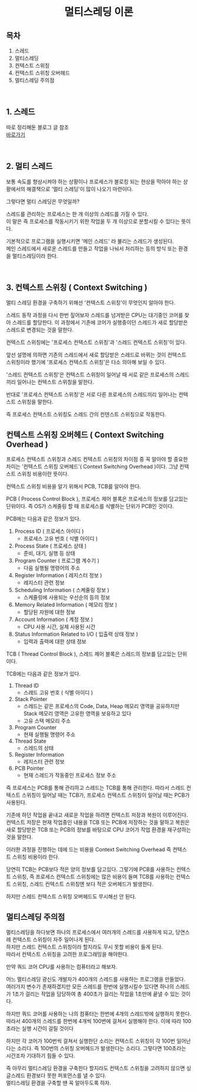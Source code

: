 # <center>**멀티스레딩 이론**<center/>

## 목차
1. 스레드
2. 멀티스레딩
3. 컨텍스트 스위칭
4. 컨텍스트 스위칭 오버헤드
5. 멀티스레딩 주의점

<br/>

## 1. 스레드
따로 정리해둔 블로그 글 참조 <br/>
[바로가기](https://velog.io/@sehoon/thread)

<br/>

## 2. 멀티 스레드
보통 속도를 향상시켜야 하는 상황이나 프로세스가 블로킹 되는 현상을 막아야 하는 상황에서의 해결책으로 '멀티 스레딩'이 많이 나오기 마련이다.

그렇다면 멀티 스레딩은 무엇일까?

스레드를 관리하는 프로세스는 한 개 이상의 스레드를 가질 수 있다.<br/>
이 말은 즉 프로세스를 작동시키기 위한 작업을 두 개 이상으로 분할시킬 수 있다는 뜻이다.

기본적으로 프로그램을 실행시키면 '메인 스레드' 라 불리는 스레드가 생성된다.<br/>
메인 스레드에서 새로운 스레드를 만들고 작업을 나눠서 처리하는 등의 방식 또는 환경을 멀티스레딩이라 한다. 

<br/>

## 3. 컨텍스트 스위칭 ( Context Switching )
멀티 스레딩 환경을 구축하기 위해선 '컨텍스트 스위칭'이 무엇인지 알아야 한다.

스레드 동작 과정을 다시 한번 짚어보자
스레드를 넘겨받은 CPU는 대기중인 코어를 찾아 스레드를 할당한다.
이 과정에서 기존에 코어가 실행중이던 스레드가 새로 할당받은 스레드로 변경되는 것을 말한다.

컨텍스트 스위칭에는 '프로세스 컨텍스트 스위칭'과 '스레드 컨텍스트 스위칭'이 있다.

앞선 설명에 의하면 기존의 스레드에서 새로 할당받은 스레드로 바뀌는 것이 컨텍스트 스위칭이라 했기에 '프로세스 컨텍스트 스위칭'은 다소 의아해 보일 수 있다.

'스레드 컨텍스트 스위칭'은 컨텍스트 스위칭이 일어날 때 서로 같은 프로세스의 스레드끼리 일어나는 컨텍스트 스위칭을 말한다.

반대로 '프로세스 컨텍스트 스위칭'은 서로 다른 프로세스의 스레드끼리 일어나는 컨텍스트 스위칭을 말한다.

즉 프로세스 컨텍스트 스위칭도 스레드 간의 컨텐스트 스위칭으로 작동한다.

## 컨텍스트 스위칭 오버헤드 ( Context Switching Overhead )
프로세스 컨텍스트 스위칭과 스레드 컨텍스트 스위칭의 차이점 중 꼭 알아야 할 중요한 차이는 '컨텍스트 스위칭 오버헤드'( Context Switching Overhead )이다.
그냥 컨텍스트 스위칭 비용이란 뜻이다.

컨텍스트 스위칭 비용을 알기 위해서 PCB, TCB를 알아야 한다.

PCB ( Process Control Block ), 프로세스 제어 블록은 프로세스의 정보를 담고있는 단위이다.
즉 OS가 스케줄링 할 때 프로세스를 식별하는 단위가 PCB인 것이다.

PCB에는 다음과 같은 정보가 있다.

1. Process ID ( 프로세스 아이디 )
    - 프로세스 고유 번호 ( 식별 아이디 )
2. Process State ( 프로세스 상태 )
    - 준비, 대기, 실행 등 상태
3. Program Counter ( 프로그램 계수기 )
    - 다음 실행될 명령어의 주소
4. Register Information ( 레지스터 정보 )
    - 레지스터 관련 정보
5. Scheduling Information ( 스케줄링 정보 )
    - 스케줄링에 사용되는 우선순의 등의 정보
6. Memory Related Information ( 메모리 정보 )
    - 할당된 자원에 대한 정보
7. Account Information ( 계정 정보 )
    - CPU 사용 시간, 실제 사용된 시간
8. Status Information Related to I/O ( 입출력 상태 정보 )
    - 입력과 출력에 대한 상태 정보

TCB ( Thread Control Block ), 스레드 제어 블록은 스레드의 정보를 담고있는 단위이다.

TCB에는 다음과 같은 정보가 있다.

1. Thread ID
    - 스레드 고유 번호 ( 식별 아이디 )
2. Stack Pointer
    - 스레드는 같은 프로세스의 Code, Data, Heap 메모리 영역을 공유하지만 Stack 메모리 영역은 고유한 영역을 보유하고 있다  
    - 고유 스택 메모리 주소
3. Program Counter
    - 현재 실행될 명령어 주소
4. Thread State
    - 스레드의 상태
5. Register Information
    - 레지스터 관련 정보
6. PCB Pointer
    - 현재 스레드가 작동중인 프로세스 정보 주소

즉 프로세스는 PCB를 통해 관리하고 스레드는 TCB를 통해 관리한다.
따라서 스레드 컨텍스트 스위칭이 일어날 때는 TCB가, 프로세스 컨텍스트 스위칭이 일어날 때는 PCB가 사용된다.

기존에 하던 작업을 끝내고 새로운 작업을 하려면 컨텍스트 저장과 복원이 이루어진다.
컨텍스트 저장은 현재 작업중인 내용을 TCB 또는 PCB에 저장하는 것을 말하고 복원은 새로 할당받은 TCB 또는 PCB의 정보를 바탕으로 CPU 코어가 작업 환경을 재구성하는 것을 말한다.

이러한 과정을 진행하는 데에 드는 비용을 Context Switching Overhead 즉 컨텍스트 스위칭 비용이라 한다.

당연히 TCB는 PCB보다 적은 양의 정보를 담고있다.
그렇기에 PCB를 사용하는 컨텍스트 스위칭, 즉 프로세스 컨텍스트 스위칭에는 많은 비용이 들며 TCB를 사용하는 컨텍스트 스위칭, 스레드 컨텍스트 스위칭엔 보다 적은 오버헤드가 발생한다.

하지만 스레드 컨텍스트 스위칭 오버헤드도 무시해선 안 된다.

## 멀티스레딩 주의점
멀티스레딩을 하다보면 하나의 프로세스에서 여러개의 스레드를 사용하게 되고, 당연스레 컨텍스트 스위칭이 자주 일어나게 된다.<br/>
하지만 스레드 컨텍스트 스위칭이라 할지라도 무시 못할 비용이 들게 된다.<br/>
따라서 컨텍스트 스위칭을 고려한 프로그래밍을 해야한다.

만약 쿼드 코어 CPU를 사용하는 컴퓨터라고 해보자.<br/>

어느 멀티스레딩 광신도 개발자가 400개의 스레드를 사용하는 프로그램을 만들었다. 여러가지 변수가 존재하겠지만 모든 스레드를 한번에 실행시킬수 있다면 하나의 스레드가 1초가 걸리는 작업을 담당하여 총 400초가 걸리는 작업을 1초만에 끝낼 수 있는 것이다.

하지만 쿼드 코어를 사용하는 나의 컴퓨터는 한번에 4개의 스레드밖에 실행하지 못한다. 따라서 400개의 스레드를 한번에 4개씩 100번에 걸쳐서 실행해야 한다. 이에 따라 100초라는 실행 시간이 걸릴 것이다

하지만 각 코어가 100번씩 걸쳐서 실행한단 소리는 컨텍스트 스위칭이 각 100번 일어난다는 소리다. 즉 100번의 스위칭 오버헤드가 발생한다는 소리다. 그렇다면 100초라는 시간조차 기대하기 힘들 수 있다.

즉 아무리 멀티스레딩 환경을 구축한다 할지라도 컨텍스트 스위칭을 고려하지 않으면 싱글스레드 환경보다 못한 퍼포먼스를 낼 수 있다.<br/>
멀티스레딩 환경을 구축할 땐 꼭 알아두도록 하자.
